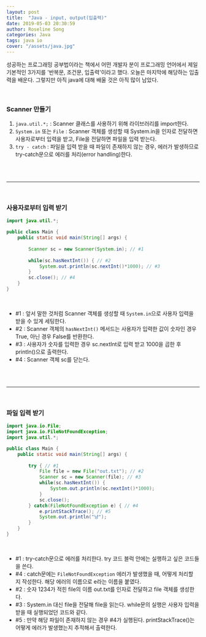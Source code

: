 ```yaml
---
layout: post
title:  "Java - input, output(입출력)"
date: 2019-05-03 20:30:59
author: Roseline Song
categories: Java
tags: java io
cover: "/assets/java.jpg"
---
```


성공하는 프로그래밍 공부법이라는 책에서 어떤 개발자 분이 프로그래밍 언어에서 제일 기본적인 3가지를 '반복문, 조건문, 입출력'이라고 했다. 오늘은 마지막에 해당하는 입출력을 배운다. 그렇지만 아직 java에 대해 배울 것은 아직 많이 남았다. 

<br>

### Scanner 만들기 

1. `java.util.*;` : Scanner 클래스를 사용하기 위해 라이브러리를 import한다.
2.  `System.in` 또는 `File` : Scanner 객체를 생성할 때 System.in을 인자로 전달하면 사용자로부터 입력을 받고, File을 전달하면 파일을 입력 받는다. 
3. `try - catch` : 파일을 입력 받을 때 파일이 존재하지 않는 경우, 에러가 발생하므로 try-catch문으로 에러를 처리(error handling)한다.

<br>
<br>

<hr>

<br>

### 사용자로부터 입력 받기 

```java
import java.util.*;

public class Main {
	public static void main(String[] args) {
		
		Scanner sc = new Scanner(System.in); // #1
		
		while(sc.hasNextInt()) { // #2
			System.out.println(sc.nextInt()*1000); // #3
		}
		sc.close(); // #4
	}
}
```

<br>

- #1 : 앞서 말한 것처럼 Scanner 객체를 생성할 때 `System.in`으로 사용자 입력을 받을 수 있게 세팅한다. 
- #2 : Scanner 객체의 `hasNextInt()` 메서드는 사용자가 입력한 값이 숫자인 경우 True, 아닌 경우 False를 반환한다. 
- #3 : 사용자가 숫자를 입력한 경우 sc.nextInt로 입력 받고 1000을 곱한 후 println()으로 출력한다. 
- #4 : Scanner 객체 sc를 닫는다. 

<br>
<br>

<hr>

<br>

### 파일 입력 받기 

```java
import java.io.File;
import java.io.FileNotFoundException;
import java.util.*;

public class Main {
	public static void main(String[] args) {
		
		try { // #1
			File file = new File("out.txt"); // #2
			Scanner sc = new Scanner(file); // #3
			while(sc.hasNextInt()) { 
				System.out.println(sc.nextInt()*1000);
			}
			sc.close();
		} catch(FileNotFoundException e) { // #4
			e.printStackTrace(); // #5
			System.out.println("냥"); 
		}
	}
}
```

<br>

- #1 : try-catch문으로 에러를 처리한다. try 코드 블럭 안에는 실행하고 싶은 코드들을 쓴다. 
- #4 : catch문에는 `FileNotFoundException` 에러가 발생했을 때, 어떻게 처리할 지 작성한다. 해당 에러의 이름으로 e라는 이름을 붙였다. 
- #2 : 숫자 1234가 적힌 file의 이름 out.txt를 인자로 전달하고 file 객체를 생성한다. 
- #3 : System.in 대신 file을 전달해 file을 읽는다. while문의 실행은 사용자 입력을 받을 때 실행되었던 코드와 같다. 
- #5 : 만약 해당 파일이 존재하지 않는 경우 #4가 실행된다. printStackTrace()는 어떻게 에러가 발생했는지 추적해서 출력한다. 

<br>
<br>

